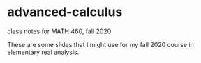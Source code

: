 # advanced-calculus
class notes for MATH 460, fall 2020

These are some slides that I might use for my fall 2020 course in elementary real analysis.
